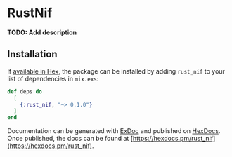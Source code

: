 # RustNif

**TODO: Add description**

## Installation

If [available in Hex](https://hex.pm/docs/publish), the package can be installed
by adding `rust_nif` to your list of dependencies in `mix.exs`:

```elixir
def deps do
  [
    {:rust_nif, "~> 0.1.0"}
  ]
end
```

Documentation can be generated with [ExDoc](https://github.com/elixir-lang/ex_doc)
and published on [HexDocs](https://hexdocs.pm). Once published, the docs can
be found at [https://hexdocs.pm/rust_nif](https://hexdocs.pm/rust_nif).

